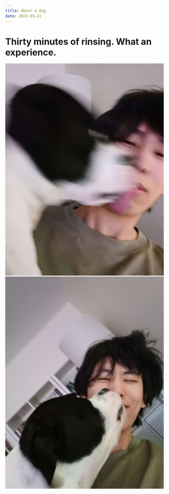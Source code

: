 ```yaml
---
title: About a Dog
date: 2022-05-21
---
```


# Thirty minutes of rinsing. What an experience. 

![Picture](/assets/blog-images/dog1.jpg)
![Picture](/assets/blog-images/dog2.jpg)